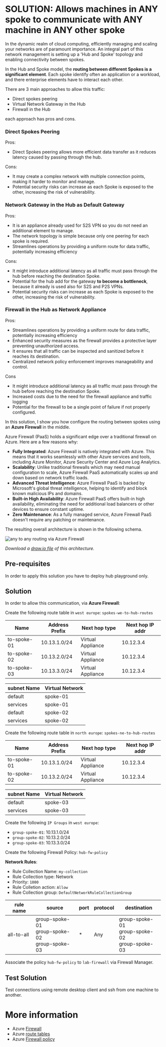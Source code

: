 # SOLUTION: Allows machines in ANY spoke to communicate with ANY machine in ANY other spoke

In the dynamic realm of cloud computing, efficiently managing and scaling your networks are of paramount importance.
An integral part of this network management is setting up a 'Hub and Spoke' topology and enabling connectivity between spokes.

In the Hub and Spoke model, the **routing between different Spokes is a significant element**. Each spoke identify often an application or a workload, and there enterprise elements have to interact each other.

There are 3 main approaches to allow this traffic:

* Direct spokes peering
* Virtual Network Gateway in the Hub
* Firewall in the Hub

each approach has pros and cons.

### Direct Spokes Peering
Pros: 
* Direct Spokes peering allows more efficient data transfer as it reduces latency caused by passing through the hub.
  
Cons:
* It may create a complex network with multiple connection points, making it harder to monitor and manage.
* Potential security risks can increase as each Spoke is exposed to the other, increasing the risk of vulnerability.

### Network Gateway in the Hub as Default Gateway

Pros:

* It is an appliance already used for S2S VPN so you do not need an additional element to manage.
* The network topology is simple because only one peering for each spoke is required.
* Streamlines operations by providing a uniform route for data traffic, potentially increasing efficiency

Cons: 

* It might introduce additional latency as all traffic must pass through the hub before reaching the destination Spoke.
* Potential for the hub add for the gateway **to become a bottleneck**, because it already is used also for S2S and P2S VPNs.
* Potential security risks can increase as each Spoke is exposed to the other, increasing the risk of vulnerability.

### Firewall in the Hub as Network Appliance

Pros:

* Streamlines operations by providing a uniform route for data traffic, potentially increasing efficiency
* Enhanced security measures as the firewall provides a protective layer preventing unauthorized access.
* It ensures that all traffic can be inspected and sanitized before it reaches its destination.
* Centralized network policy enforcement improves manageability and control.

Cons

* It might introduce additional latency as all traffic must pass through the hub before reaching the destination Spoke.
* Increased costs due to the need for the firewall appliance and traffic logging
* Potential for the firewall to be a single point of failure if not properly configured.


In this solution, I show you how configure the routing between spokes using an **Azure Firewall** in the middle.

Azure Firewall (PaaS) holds a significant edge over a traditional firewall on Azure.
Here are a few reasons why:
* **Fully Integrated**: Azure Firewall is natively integrated with Azure. This means that it works seamlessly with other Azure services and tools, including Azure Monitor, Azure Security Center and Azure Log Analytics.
* **Scalability**: Unlike traditional firewalls which may need manual configuration to scale, Azure Firewall PaaS automatically scales up and down based on network traffic loads. 
* **Advanced Threat Intelligence**: Azure Firewall PaaS is backed by Microsoft's global threat intelligence, helping to identify and block known malicious IPs and domains.
* **Built-in High Availability**: Azure Firewall PaaS offers built-in high availability, eliminating the need for additional load balancers or other devices to ensure constant uptime.
* **Zero Maintenance**: As a fully managed service, Azure Firewall PaaS doesn't require any patching or maintenance.

The resulting overall architecture is shown in the following schema.

![any to any routing via Azure Firewall](/images/any-to-any-routing-firewall.png)

_Download a [draw.io file](../images/any-to-any-routing.drawio) of this architecture._


## Pre-requisites

In order to apply this solution you have to deploy hub playground only.

## Solution

In order to allow this communication, via **Azure Firewall**:

Create the following route table in `west europe`: `spokes-we-to-hub-routes`

| Name | Address Prefix | Next hop type | Next hop IP addr |
|---|---|---|---|
| to-spoke-01 | 10.13.1.0/24 | Virtual Appliance | 10.12.3.4 |
| to-spoke-02 | 10.13.2.0/24 | Virtual Appliance | 10.12.3.4 |
| to-spoke-03 | 10.13.3.0/24 | Virtual Appliance | 10.12.3.4 |


| subnet Name | Virtual Network |
|---|---|
| default | spoke-01 |
| services | spoke-01 |
| default | spoke-02 |
| services | spoke-02 |

Create the following route table in `north europe`: `spokes-ne-to-hub-routes`

| Name | Address Prefix | Next hop type | Next hop IP addr |
|---|---|---|---|
| to-spoke-01 | 10.13.1.0/24 | Virtual Appliance | 10.12.3.4 |
| to-spoke-02 | 10.13.2.0/24 | Virtual Appliance | 10.12.3.4 |

| subnet Name | Virtual Network |
|---|---|
| default | spoke-03 |
| services | spoke-03 |

Create the following `IP Groups` in `west europe`:
* `group-spoke-01`: 10.13.1.0/24
* `group-spoke-02`: 10.13.2.0/24
* `group-spoke-03`: 10.13.3.0/24

Create the following Firewall Policy: `hub-fw-policy`

**Network Rules**:
* Rule Collection Name: `my-collection`
* Rule Collection type: Network
* Priority: `1000`
* Rule Colletion action: `Allow`
* Rule Collection group: `DefaultNetworkRuleCollectionGroup`


| rule name | source | port | protocol | destination | 
|---|---|---|---|---|
| all-to-all | group-spoke-01<br> group-spoke-02<br> group-spoke-03 | * | Any | group-spoke-01<br> group-spoke-02<br> group-spoke-03 | 

Associate the policy `hub-fw-policy` to `lab-firewall` via Firewall Manager.

## Test Solution
Test connections using remote desktop client and ssh from one machine to another.

# More information
* Azure [Firewall](https://learn.microsoft.com/en-us/azure/firewall/overview)
* Azure [route tables](https://learn.microsoft.com/en-us/azure/virtual-network/manage-route-table)
* Azure [Firewall policy](https://learn.microsoft.com/en-us/azure/firewall-manager/policy-overview)